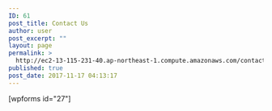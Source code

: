 ```yaml
---
ID: 61
post_title: Contact Us
author: user
post_excerpt: ""
layout: page
permalink: >
  http://ec2-13-115-231-40.ap-northeast-1.compute.amazonaws.com/contact-us/
published: true
post_date: 2017-11-17 04:13:17
---
```

[wpforms id="27"]